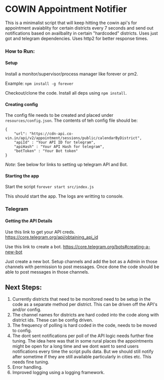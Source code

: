 # COWIN Appointment Notifier

This is a minimalist script that will keep hitting the cowin api's for appointment avaiablity for certain districts every 7 seconds and send out notifications based on availbality in certain "hardcoded" districts.
Uses just got and telegram dependencies.
Uses http2 for better response times.



### How to Run:

#### Setup
Install a monitor/supervisor/process manager like forever or pm2.

Example: 
```npm install -g forever```

Checkout/clone the code.
Install all deps  using ```npm install```.

#### Creating config
The config file needs to be created and placed under ```resources/config.json```.
The contents of teh config file should be:
```
{
    "url": "https://cdn-api.co-vin.in/api/v2/appointment/sessions/public/calendarByDistrict",
    "apiId" : "Your API ID for telegram",
    "apiHash" : "Your API Hash for telegram",
    "botToken" : "Your Bot token"
}

```
*Note*: See below for links to setting up telegram API and Bot.

#### Starting the app
Start the script ```forever start src/index.js```

This should start the app.
The logs are writting to console.

### Telegram
#### Getting the API Details
Use this link to get your API creds. https://core.telegram.org/api/obtaining_api_id

Use this link to create a bot. https://core.telegram.org/bots#creating-a-new-bot

Just create a new bot. Setup channels and add the bot as a Admin in those channels with permission to post messages.
Once done the code should be able to post messages in those channels.

## Next Steps:
1. Currently districts that need to be monitored need to be setup in the code as a separate method per district. This can be driven off the API's and/or config.
2. The channel names for districts are hard coded into the code along with district ids. These can be config driven.
3. The frequency of polling is hard coded in the code, needs to be moved to config.
4. The dont sent notifications per poll of the API logic needs further fine tuning. The idea here was that in some rural places the appointments might be open for a long time and we dont want to send users notifications every time the script pulls data. But we should still notify after sometime if they are still available particularly in cities etc. This needs fine tuning.
5. Error handling.
6. Improved logging using a logging framework. 
